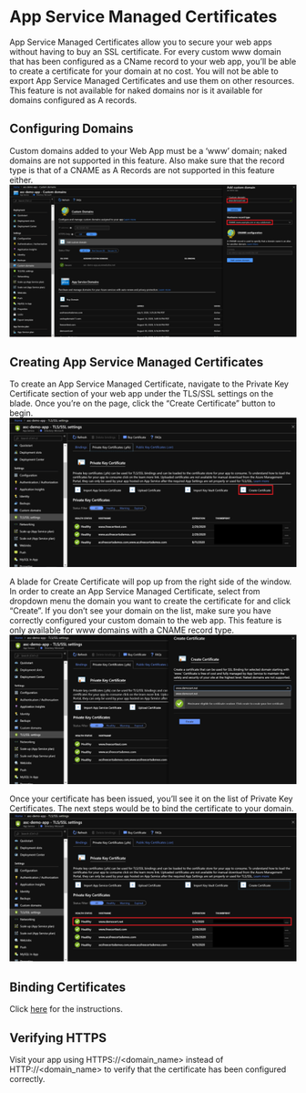 
# App Service Managed Certificates
App Service Managed Certificates allow you to secure your web apps without having to buy an SSL certificate. For every custom www domain that has been configured as a CName record to your web app, you’ll be able to create a certificate for your domain at no cost. 
You will not be able to export App Service Managed Certificates and use them on other resources. This feature is not available for naked domains nor is it available for domains configured as A records.

## Configuring Domains
Custom domains added to your Web App must be a ‘www’ domain; naked domains are not supported in this feature. Also make sure that the record type is that of a CNAME as A Records are not supported in this feature either.
![image info](Images/AddCustomDomain.png)

## Creating App Service Managed Certificates 
To create an App Service Managed Certificate, navigate to the Private Key Certificate section of your web app under the TLS/SSL settings on the blade. Once you’re on the page, click the “Create Certificate” button to begin.
![image info](Images/CreateCertificateButton.png)

A blade for Create Certificate will pop up from the right side of the window. In order to create an App Service Managed Certificate, select from dropdown menu the domain you want to create the certificate for and click “Create”. If you don’t see your domain on the list, make sure you have correctly configured your custom domain to the web app. This feature is only available for www domains with a CNAME record type.
![image info](Images/CreateCertificateBlade.JPG)

Once your certificate has been issued, you’ll see it on the list of Private Key Certificates. The next steps would be to bind the certificate to your domain.
![image info](Images/CertificateCreated.png)

## Binding Certificates
Click [here](https://docs.microsoft.com/en-us/azure/app-service/web-sites-purchase-ssl-web-site#bind-certificate-to-app) for the instructions.

## Verifying HTTPS 

Visit your app using HTTPS://<domain_name> instead of HTTP://<domain_name> to verify that the certificate has been configured correctly. 